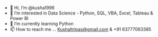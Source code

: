 - 👋 Hi, I’m @kusha1996
- 👀 I’m interested in Data Science - Python, SQL, VBA, Excel, Tableau & Power BI
- 🌱 I’m currently learning Python
- 📫 How to reach me ... Kushaltripas@gmail.com & +91 63777063385

<!---
kusha1996/kusha1996 is a ✨ special ✨ repository because its `README.md` (this file) appears on your GitHub profile.
You can click the Preview link to take a look at your changes.
--->
